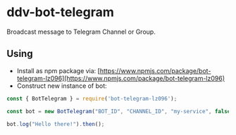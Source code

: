 # ddv-bot-telegram
Broadcast message to Telegram Channel or Group.

## Using
- Install as npm package via: [https://www.npmjs.com/package/bot-telegram-lz096](https://www.npmjs.com/package/bot-telegram-lz096)
- Construct new instance of bot:
```javascript
const { BotTelegram } = require('bot-telegram-lz096');

const bot = new BotTelegram("BOT_ID", "CHANNEL_ID", "my-service", false);

bot.log("Hello there!").then();
```
